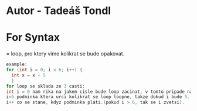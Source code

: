 
# Autor - Tadeáš Tondl
# For Syntax
= loop, pro ktery vime kolikrat se bude opakovat.
```java
example:
for (int i = 0; i < 6; i++) {
  int x = x + 5
  }
for loop se sklada ze 3 casti:
int i = 0 nam rika na jakem cisle bude loop zacinat, v tomto pripade na 0.
i<6 podminka ktera urci kolikrat se loop loopne, takze dokud i bude 5.
i++ co se stane, kdyz podminka plati.(pokud i > 6, tak se i zvetsi).
```
